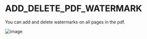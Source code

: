 # ADD_DELETE_PDF_WATERMARK
You can add and delete watermarks on all pages in the pdf.

![image](https://github.com/alkan11/ADD_DELETE_PDF_WATERMARK/assets/44372895/38719e62-9783-465d-85b5-3b46e64c7e0b)
